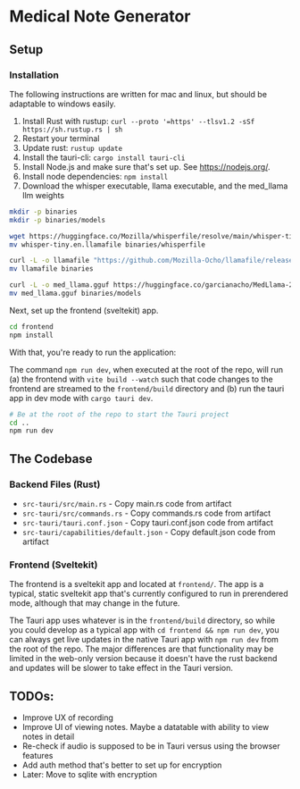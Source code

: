 # Medical Note Generator

## Setup

### Installation

The following instructions are written for mac and linux, but should be adaptable to windows easily.

1. Install Rust with rustup: `curl --proto '=https' --tlsv1.2 -sSf https://sh.rustup.rs | sh`
2. Restart your terminal
3. Update rust: `rustup update`
4. Install the tauri-cli: `cargo install tauri-cli`
5. Install Node.js and make sure that's set up. See https://nodejs.org/.
6. Install node dependencies: `npm install`
7. Download the whisper executable, llama executable, and the med_llama llm weights

```bash
mkdir -p binaries
mkdir -p binaries/models

wget https://huggingface.co/Mozilla/whisperfile/resolve/main/whisper-tiny.en.llamafile
mv whisper-tiny.en.llamafile binaries/whisperfile

curl -L -o llamafile "https://github.com/Mozilla-Ocho/llamafile/releases/download/0.9.3/llamafile-0.9.3"
mv llamafile binaries

curl -L -o med_llama.gguf https://huggingface.co/garcianacho/MedLlama-2-7B-GGUF/resolve/main/MedLlama-2-7B.q4_K_S.gguf?download=true
mv med_llama.gguf binaries/models
```

Next, set up the frontend (sveltekit) app.

```bash
cd frontend
npm install
```

With that, you're ready to run the application:

The command `npm run dev`, when executed at the root of the repo, will run (a) the frontend with `vite build --watch` such that code changes to the frontend are streamed to the `frontend/build` directory and (b) run the tauri app in dev mode with `cargo tauri dev`.

```bash
# Be at the root of the repo to start the Tauri project
cd ..
npm run dev
```

## The Codebase

### Backend Files (Rust)

- `src-tauri/src/main.rs` - Copy main.rs code from artifact
- `src-tauri/src/commands.rs` - Copy commands.rs code from artifact
- `src-tauri/tauri.conf.json` - Copy tauri.conf.json code from artifact
- `src-tauri/capabilities/default.json` - Copy default.json code from artifact

### Frontend (Sveltekit)

The frontend is a sveltekit app and located at `frontend/`. The app is a typical, static sveltekit app that's currently configured to run in prerendered mode, although that may change in the future.

The Tauri app uses whatever is in the `frontend/build` directory, so while you could develop as a typical app with `cd frontend && npm run dev`, you can always get live updates in the native Tauri app with `npm run dev` from the root of the repo. The major differences are that functionality may be limited in the web-only version because it doesn't have the rust backend and updates will be slower to take effect in the Tauri version.

## TODOs:

- Improve UX of recording
- Improve UI of viewing notes. Maybe a datatable with ability to view notes in detail
- Re-check if audio is supposed to be in Tauri versus using the browser features
- Add auth method that's better to set up for encryption
- Later: Move to sqlite with encryption